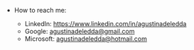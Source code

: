 - How to reach me:

  - LinkedIn: https://www.linkedin.com/in/agustinadeledda
  - Google: agustinadeledda@gmail.com
  - Microsoft: agustinadeledda@hotmail.com
